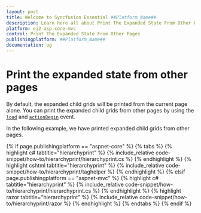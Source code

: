 ```yaml
---
layout: post
title: Welcome to Syncfusion Essential ##Platform_Name##
description: Learn here all about Print The Expanded State From Other Pages of Syncfusion Essential ##Platform_Name## widgets based on HTML5 and jQuery.
platform: ej2-asp-core-mvc
control: Print The Expanded State From Other Pages
publishingplatform: ##Platform_Name##
documentation: ug
---
```



# Print the expanded state from other pages

By default, the expanded child grids will be printed from the current page alone. You can print the expanded child grids from other pages by using the [`load`](https://help.syncfusion.com/cr/aspnetcore-js2/Syncfusion.EJ2.Grids.Grid.html#Syncfusion_EJ2_Grids_Grid_Load) and [`actionBegin`](https://help.syncfusion.com/cr/aspnetcore-js2/Syncfusion.EJ2.Grids.Grid.html#Syncfusion_EJ2_Grids_Grid_ActionBegin) event.

In the following example, we have printed expanded child grids from other pages.

{% if page.publishingplatform == "aspnet-core" %}
{% tabs %}
{% highlight c# tabtitle="hierarchyprint" %}
{% include_relative code-snippet/how-to/hierarchyprint/hierarchyprint.cs %}
{% endhighlight %}
{% highlight cshtml tabtitle="hierarchyprint" %}
{% include_relative code-snippet/how-to/hierarchyprint/taghelper %}
{% endhighlight %}
{% elsif page.publishingplatform == "aspnet-mvc" %}
{% highlight c# tabtitle="hierarchyprint" %}
{% include_relative code-snippet/how-to/hierarchyprint/hierarchyprint.cs %}
{% endhighlight %}
{% highlight razor tabtitle="hierarchyprint" %}
{% include_relative code-snippet/how-to/hierarchyprint/razor %}
{% endhighlight %}
{% endtabs %}
{% endif %}

